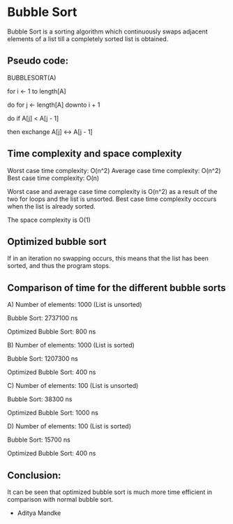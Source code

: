 # Bubble Sort

Bubble Sort is a sorting algorithm which continuously swaps adjacent elements of a list till a completely sorted list is obtained.

## Pseudo code:
BUBBLESORT(A)

for i ← 1 to length[A]

do for j ← length[A] downto i + 1

do if A[j] < A[j - 1]

then exchange A[j] ↔ A[j - 1]

## Time complexity and space complexity
Worst case time complexity: O(n^2)
Average case time complexity: O(n^2)
Best case time complexity: O(n)

Worst case and average case time complexity is O(n^2) as a result of the two for loops and the list is unsorted.
Best case time complexity occcurs when the list is already sorted.

The space complexity is O(1)

## Optimized bubble sort
If in an iteration no swapping occurs, this means that the list has been sorted, and thus the program stops.

## Comparison of time for the different bubble sorts

A) Number of elements: 1000 (List is unsorted)
  
Bubble Sort: 2737100 ns
  
Optimized Bubble Sort: 800 ns
  
  
B) Number of elements: 1000 (List is sorted)
  
Bubble Sort: 1207300 ns
  
Optimized Bubble Sort: 400 ns
  
  
C) Number of elements: 100 (List is unsorted)
  
Bubble Sort: 38300 ns
  
Optimized Bubble Sort: 1000 ns
  
  
D) Number of elements: 100 (List is sorted)
  
Bubble Sort: 15700 ns
  
Optimized Bubble Sort: 400 ns
  
## Conclusion: 
It can be seen that optimized bubble sort is much more time efficient in comparison with normal bubble sort.

- Aditya Mandke
